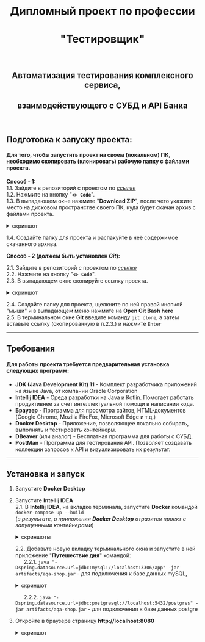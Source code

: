 <div align="center">
  
# Дипломный проект по профессии 
# "Тестировщик"
<br>

## Автоматизация тестирования комплексного сервиса,
## взаимодействующего с СУБД и API Банка
<br>

<div align="left">

## Подготовка к запуску проекта:
#### Для того, чтобы запустить проект на своем (локальном) ПК, необходимо скопировать (клонировать) рабочую папку с файлами проекта. <br>
**Способ - 1:** <br>
  1.1. Зайдите в репозиторий с проектом по [*ссылке*](https://github.com/Kanger79/HW_9_DiplomProject) <br>
  1.2. Нажмите на кнопку "**`<> Code`**". <br>
  1.3. В выпадающем окне нажмите "**Download ZIP**", после чего укажите место на дисковом пространстве своего ПК, куда будет скачан архив с файлами проекта. <br>

<details>
 <summary>скриншот</summary>
  
  ![4_ReadMe_01+](https://github.com/Kanger79/HW_9_DiplomProject/assets/127352228/99645f5e-8e50-4fa9-b786-f2302e9458db)

</details>
  
  1.4. Создайте папку для проекта и распакуйте в неё содержимое скачанного архива. <br>

  **Способ - 2 (должем быть установлен *Git*):**

  2.1. Зайдите в репозиторий с проектом по [*ссылке*](https://github.com/Kanger79/HW_9_DiplomProject) <br>
  2.2. Нажмите на кнопку "**`<> Code`**". <br>
  2.3. В выпадающем окне скопируйте ссылку проекта. <br>

  <details>
 <summary>скриншот</summary>
  
  ![4_ReadMe_02+](https://github.com/Kanger79/HW_9_DiplomProject/assets/127352228/26209aca-24ad-4b19-9c9b-28170f1653ab)


</details>
  
  2.4. Создайте папку для проекта, щелкните по ней правой кнопкой "мыши" и в выпадающем меню нажмите на **Open Git Bash here** <br>
  2.5. В терминальном окне **Git** введите команду `git clone`, а затем вставьте ссылку (скопированную в п.2.3.) и нажмите `Enter` <br>

  ---

  ## Требования

  #### Для работы проекта требуется предварительная установка следующих программ:
   * **JDK (Java Development Kit) 11** - Комплект разработчика приложений на языке Java, от компании Oracle Corporation 
   * **Intellij IDEA** - Среда разработки на Java и Kotlin. Помогает работать продуктивнее за счет интеллектуальной помощи в написании кода.
   * **Браузер**    - Программа для просмотра сайтов, HTML-документов (Google Chrome, Mozilla FireFox, Microsoft Edge и т.д.)
   * **Docker Desktop**  - Приложение, позволяющее локально собирать, выполнять и тестировать контейнеры.
   * **DBeaver** (или аналог) - Бесплатная программа для работы с СУБД.
   * **PostMan** - Программа для тестирования API. Позволяет создавать коллекции запросов к API и визуализировать их результат.

  ---
  
  ## Установка и запуск

  1. Запустите **Docker Desktop** <br>
  2. Запустите **Intellij IDEA** <br>
     2.1. В **Intellij IDEA**, на вкладке терминала, запустите **Docker** командой `docker-compose up --build` <br>
           (*в результате, в приложении ***Docker Desktop*** отразится проект с запущенными контейнерами*) <br>

      <details>
         <summary>скриншоты</summary>
         <br> 
        
     ![Run_Docker](https://github.com/Kanger79/HW_9_DiplomProject/assets/127352228/e9da1926-cd79-4893-934c-21212054c544)

      Запуск **docker-compose**
     <br>

     ![Docker-Desktop_start_+](https://github.com/Kanger79/HW_9_DiplomProject/assets/127352228/70c49ca3-e6c9-4442-9096-844c44d2e151)


      **Docker Desktop** с запущенными контейнерами

      </details>

     2.2. Добавьте новую вкладку терминального окна и запустите в ней приложение "**Путешествие дня**" командой: <br>
       &ensp; &ensp; 2.2.1. `java "-Dspring.datasource.url=jdbc:mysql://localhost:3306/app" -jar artifacts/aqa-shop.jar` - для подключения к базе данных mySQL, <br>

        <details>
         <summary>скриншот</summary>
         <br> 
        
     ![Start_Java-pril_mySQL_02](https://github.com/Kanger79/HW_9_DiplomProject/assets/127352228/02e29068-2133-462e-9418-c404528cbd7e)

      Запуск java-приложения **Путешествие дня**
     <br>

      </details>

       &ensp; &ensp; 2.2.2. `java "-Dspring.datasource.url=jdbc:postgresql://localhost:5432/postgres" -jar artifacts/aqa-shop.jar` - для подключения к базе данных postgre <br>
  3. Откройте в браузере страницу **http://localhost:8080** <br>

     <details>
         <summary>скриншот</summary>
         <br> 
        
        ![Dashboard_00](https://github.com/Kanger79/HW_9_DiplomProject/assets/127352228/884de0d2-5998-4bd3-ae41-18a55b23ff71)

        Страница приложения **Путешествие дня**
     
       <br>

       </details>


